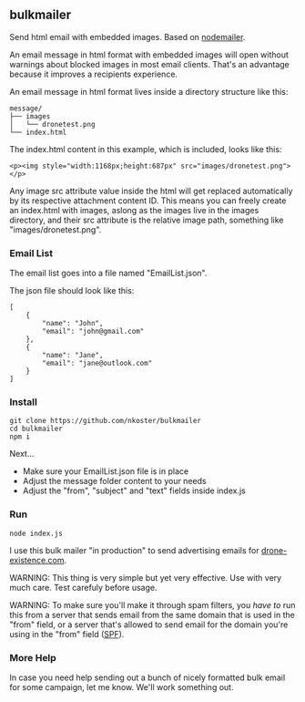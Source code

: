 ## bulkmailer

Send html email with embedded images. Based on [nodemailer](https://nodemailer.com/).

An email message in html format with embedded images will open without warnings about blocked images in most email clients.
That's an advantage because it improves a recipients experience.

An email message in html format lives inside a directory structure like this:
```
message/
├── images
│   └── dronetest.png
└── index.html
```

The index.html content in this example, which is included, looks like this:

```
<p><img style="width:1168px;height:687px" src="images/dronetest.png"></p>
```

Any image src attribute value inside the html will get replaced automatically by its respective attachment content ID.
This means you can freely create an index.html with images, aslong as the images live in the images directory,
and their src attribute is the relative image path, something like "images/dronetest.png".

### Email List

The email list goes into a file named "EmailList.json".

The json file should look like this:

```
[
    {
        "name": "John",
        "email": "john@gmail.com"
    },
    {
        "name": "Jane",
        "email": "jane@outlook.com"
    }
]
```

### Install

```
git clone https://github.com/nkoster/bulkmailer
cd bulkmailer
npm i
```
Next...

* Make sure your EmailList.json file is in place
* Adjust the message folder content to your needs
* Adjust the "from", "subject" and "text" fields inside index.js

### Run

```
node index.js
```

I use this bulk mailer "in production" to send advertising emails for [drone-existence.com](https://drone-existence.com).

WARNING: This thing is very simple but yet very effective. Use with very much care. Test carefuly before usage.

WARNING: To make sure you'll make it through spam filters, you _have to_ run this from a server that sends email from the same domain that is used in the "from" field, or a server that's allowed to send email for the domain you're using in the "from" field ([SPF](https://en.wikipedia.org/wiki/Sender_Policy_Framework)).

### More Help

In case you need help sending out a bunch of nicely formatted bulk email for some campaign, let me know. We'll work something out.

